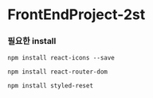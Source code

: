 # FrontEndProject-2st

### 필요한 install

```
npm install react-icons --save

npm install react-router-dom

npm install styled-reset

```
